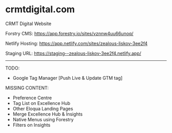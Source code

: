 # crmtdigital.com
CRMT Digital Website

Forstry CMS: https://app.forestry.io/sites/vznnw4uu66unoq/

Netlify Hosting: https://app.netlify.com/sites/zealous-liskov-3ee2f4

Staging URL: https://staging--zealous-liskov-3ee2f4.netlify.app/

-------

TODO:
* Google Tag Manager [Push Live & Update GTM tag]

MISSING CONTENT:
* Preference Centre
* Tag List on Excellence Hub
* Other Eloqua Landing Pages
* Merge Excellence Hub & Insights
* Native Menus using Forestry
* Filters on Insights
